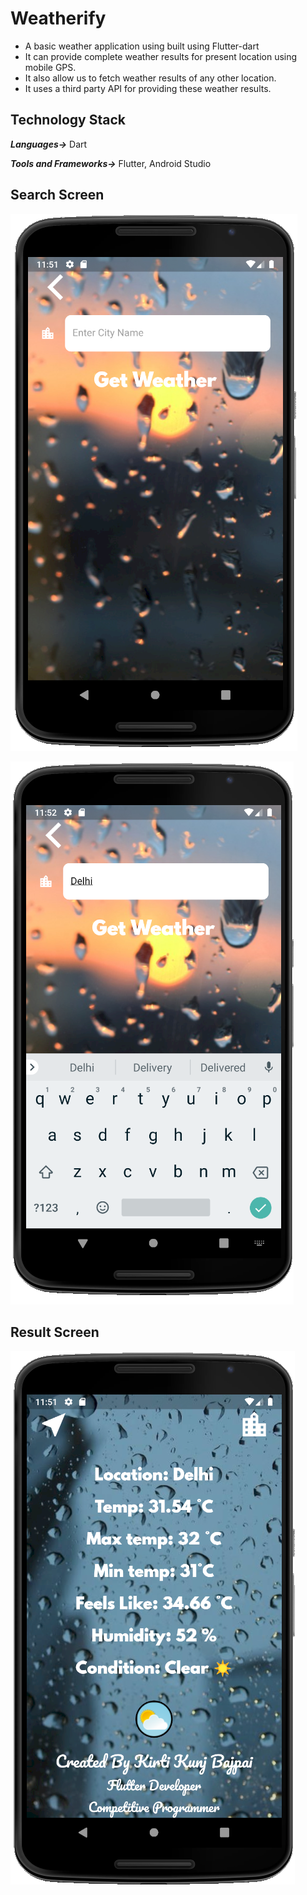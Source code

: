 # Weatherify

- A basic weather application using built using Flutter-dart
- It can provide complete weather results for present location using mobile GPS. 
- It also allow us to fetch weather results of any other location. 
- It uses a third party API for providing these weather results.

## Technology Stack

***Languages->*** Dart

***Tools and Frameworks->*** Flutter, Android Studio

## Search Screen
![App_Screens](/images/image1.png)

![App_Screens](/images/image2.png)
## Result Screen
![App_Screens](/images/image3.png)
